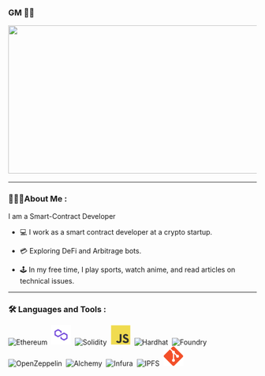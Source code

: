 ### GM 👋🏻

<div align="center">
  <img src="https://media.giphy.com/media/ztpMY1t5VYWlO/giphy.gif" width="620" height="300"/>
</div>

---

### 👨🏻‍💻About Me :
I am a Smart-Contract Developer

- :computer: I work as a smart contract developer at a crypto startup.

- :credit_card: Exploring DeFi and Arbitrage bots.

- :joystick: In my free time, I play sports, watch anime, and read articles on technical issues.

---

### :hammer_and_wrench: Languages and Tools :
<div>
  <img src="https://cryptologos.cc/logos/ethereum-eth-logo.png" title="Ethereum" alt="Ethereum" width="40" height="40"/>&nbsp;
  <img src="https://github.com/devicons/devicon/blob/master/icons/polygon/polygon-original.svg" title="Polygon" alt="Polygon" width="40" height="40"/>&nbsp;
  <img src="https://download.logo.wine/logo/Solidity/Solidity-Logo.wine.png" title="Solidity" alt="Solidity" width="40" height="40"/>&nbsp;
  <img src="https://github.com/devicons/devicon/blob/master/icons/javascript/javascript-original.svg" title="JavaScript" alt="JavaScript" width="40" height="40"/>&nbsp;
  <img src="https://www.solodev.com/file/13466e21-dd2c-11ec-b9ad-0eaef3759f5f/Hardhat-Logo-Icon.png" title="Hardhat" alt="Hardhat" width="40" height="40"/>&nbsp;
  <img src="https://avatars.githubusercontent.com/u/99892494?s=200&v=4" title="Foundry" alt="Foundry" width="40" height="40"/>&nbsp;
  <img src="https://www.cudedesign.co.uk/wp-content/uploads/2022/06/OpenZeppelin-Programming-Language.png" title="OpenZeppelin" alt="OpenZeppelin" width="40" height="40"/>&nbsp;
  <img src="https://images.crunchbase.com/image/upload/c_lpad,f_auto,q_auto:eco,dpr_1/knid3ofzvtnf9f6ifg7t" title="Alchemy" alt="Alchemy" width="40" height="40"/>&nbsp;
  <img src="https://avatars.githubusercontent.com/u/20999355?s=200&v=4" title="Infura" alt="Infura" width="40" height="40"/>&nbsp;
  <img src="https://docs.ipfs.io/images/ipfs-logo.svg" title="IPFS" alt="IPFS" width="40" height="40"/>&nbsp;
  <img src="https://github.com/devicons/devicon/blob/master/icons/git/git-original.svg" title="Git" alt="Git" width="40" height="40"/>&nbsp;
</div>
